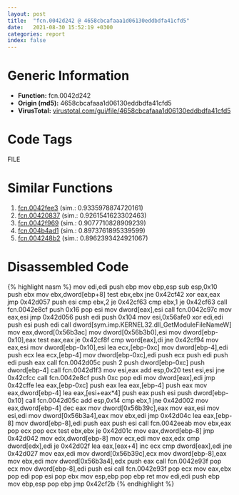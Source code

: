 ```yaml
---
layout: post
title:  "fcn.0042d242 @ 4658cbcafaaa1d06130eddbdfa41cfd5"
date:   2021-08-30 15:52:19 +0300
categories: report
index: false
---
```


# Generic Information
- **Function:** fcn.0042d242
- **Origin (md5):** 4658cbcafaaa1d06130eddbdfa41cfd5
- **VirusTotal:** [virustotal.com/gui/file/4658cbcafaaa1d06130eddbdfa41cfd5][virustotal_ref]

# Code Tags
<span class="tag" id="FILE">FILE</span>


# Similar Functions

1. [fcn.0042fee3][similar_1_ref] (sim.: 0.9335978874720161)
2. [fcn.00420837][similar_2_ref] (sim.: 0.9261541623302463)
3. [fcn.0042f969][similar_3_ref] (sim.: 0.9077710828909239)
4. [fcn.004b4ad1][similar_4_ref] (sim.: 0.8973761895339599)
5. [fcn.004248b2][similar_5_ref] (sim.: 0.8962393424921067)


# Disassembled Code

{% highlight nasm %}
mov edi,edi
push ebp
mov ebp,esp
sub esp,0x10
push ebx
mov ebx,dword[ebp+8]
test ebx,ebx
jne 0x42cf42
xor eax,eax
jmp 0x42d057
push esi
cmp ebx,2
je 0x42cf63
cmp ebx,1
je 0x42cf63
call fcn.0042e8cf
push 0x16
pop esi
mov dword[eax],esi
call fcn.0042c97c
mov eax,esi
jmp 0x42d056
push edi
push 0x104
mov esi,0x56afe0
xor edi,edi
push esi
push edi
call dword[sym.imp.KERNEL32.dll_GetModuleFileNameW]
mov eax,dword[0x56b3ac]
mov dword[0x56b3b0],esi
mov dword[ebp-0x10],eax
test eax,eax
je 0x42cf8f
cmp word[eax],di
jne 0x42cf94
mov eax,esi
mov dword[ebp-0x10],esi
lea ecx,[ebp-0xc]
mov dword[ebp-4],edi
push ecx
lea ecx,[ebp-4]
mov dword[ebp-0xc],edi
push ecx
push edi
push edi
push eax
call fcn.0042d05c
push 2
push dword[ebp-0xc]
push dword[ebp-4]
call fcn.0042d1f3
mov esi,eax
add esp,0x20
test esi,esi
jne 0x42cfcc
call fcn.0042e8cf
push 0xc
pop edi
mov dword[eax],edi
jmp 0x42cffe
lea eax,[ebp-0xc]
push eax
lea eax,[ebp-4]
push eax
mov eax,dword[ebp-4]
lea eax,[esi+eax*4]
push eax
push esi
push dword[ebp-0x10]
call fcn.0042d05c
add esp,0x14
cmp ebx,1
jne 0x42d002
mov eax,dword[ebp-4]
dec eax
mov dword[0x56b39c],eax
mov eax,esi
mov esi,edi
mov dword[0x56b3a4],eax
mov ebx,edi
jmp 0x42d04c
lea eax,[ebp-8]
mov dword[ebp-8],edi
push eax
push esi
call fcn.0042eeab
mov ebx,eax
pop ecx
pop ecx
test ebx,ebx
je 0x42d01c
mov eax,dword[ebp-8]
jmp 0x42d042
mov edx,dword[ebp-8]
mov ecx,edi
mov eax,edx
cmp dword[edx],edi
je 0x42d02f
lea eax,[eax+4]
inc ecx
cmp dword[eax],edi
jne 0x42d027
mov eax,edi
mov dword[0x56b39c],ecx
mov dword[ebp-8],eax
mov ebx,edi
mov dword[0x56b3a4],edx
push eax
call fcn.0042e93f
pop ecx
mov dword[ebp-8],edi
push esi
call fcn.0042e93f
pop ecx
mov eax,ebx
pop edi
pop esi
pop ebx
mov esp,ebp
pop ebp
ret 
mov edi,edi
push ebp
mov ebp,esp
pop ebp
jmp 0x42cf2b
{% endhighlight %}


[similar_1_ref]: /report/fcn.0042fee3@065d95e046989885ac0aa05648eeda39
[similar_2_ref]: /report/fcn.00420837@9e9e09e44e48901b1c3d0f12f9fa9c06
[similar_3_ref]: /report/fcn.0042f969@1b41e409ad60c1113d6c9019b71ba629
[similar_4_ref]: /report/fcn.004b4ad1@4fe38de7c6c86a1bad209560fa052231
[similar_5_ref]: /report/fcn.004248b2@f068e0a788db6c075da6c407576e943b
[virustotal_ref]: https://www.virustotal.com/gui/file/4658cbcafaaa1d06130eddbdfa41cfd5